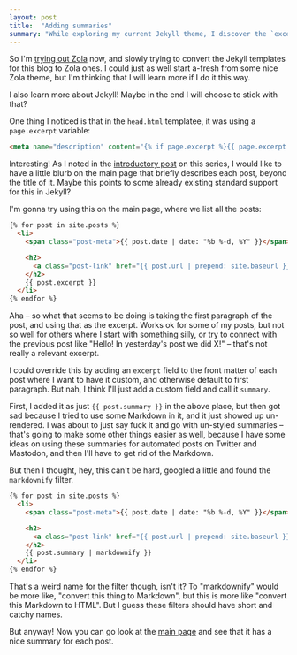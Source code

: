 ```yaml
---
layout: post
title:  "Adding summaries"
summary: "While exploring my current Jekyll theme, I discover the `excerpt` variable, and finally decide to instead use a custom `summary` variable as a blurb for each post."
---
```

So I'm [trying out Zola](/posts/2023-02-09-testing-zola) now, and slowly trying to convert the Jekyll templates for this blog to Zola ones. I could just as well start a-fresh from some nice Zola theme, but I'm thinking that I will learn more if I do it this way.

I also learn more about Jekyll! Maybe in the end I will choose to stick with that?

One thing I noticed is that in the `head.html` templatee, it was using a `page.excerpt` variable:

```html
<meta name="description" content="{% if page.excerpt %}{{ page.excerpt | strip_html | strip_newlines | truncate: 160 }}{% else %}{{ site.description }}{% endif %}">
```

Interesting! As I noted in the [introductory post](/posts/2023-02-06-improving-skagedals-oboy) on this series, I would like to have a little blurb on the main page that briefly describes each post, beyond the title of it. Maybe this points to some already existing standard support for this in Jekyll?

I'm gonna try using this on the main page, where we list all the posts:

```html
{% for post in site.posts %}
  <li>
    <span class="post-meta">{{ post.date | date: "%b %-d, %Y" }}</span>

    <h2>
      <a class="post-link" href="{{ post.url | prepend: site.baseurl }}">{{ post.title }}</a>
    </h2>
    {{ post.excerpt }}
  </li>
{% endfor %}
```

Aha – so what that seems to be doing is taking the first paragraph of the post, and using that as the excerpt. Works ok for some of my posts, but not so well for others where I start with something silly, or try to connect with the previous post like "Hello! In yesterday's post we did X!" – that's not really a relevant excerpt.

I could override this by adding an `excerpt` field to the front matter of each post where I want to have it custom, and otherwise default to first paragraph. But nah, I think I'll just add a custom field and call it `summary`. 

First, I added it as just `{{ post.summary }}` in the above place, but then got sad because I tried to use some Markdown in it, and it just showed up un-rendered. I was about to just say fuck it and go with un-styled summaries – that's going to make some other things easier as well, because I have some ideas on using these summaries for automated posts on Twitter and Mastodon, and then I'll have to get rid of the Markdown. 

But then I thought, hey, this can't be hard, googled a little and found the `markdownify` filter. 

```html
{% for post in site.posts %}
  <li>
    <span class="post-meta">{{ post.date | date: "%b %-d, %Y" }}</span>

    <h2>
      <a class="post-link" href="{{ post.url | prepend: site.baseurl }}">{{ post.title }}</a>
    </h2>
    {{ post.summary | markdownify }}
  </li>
{% endfor %}
```

That's a weird name for the filter though, isn't it? To "markdownify" would be more like, "convert this thing to Markdown", but this is more like "convert this Markdown to HTML". But I guess these filters should have short and catchy names. 

But anyway! Now you can go look at the [main page](/) and see that it has a nice summary for each post.